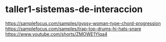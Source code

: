 # taller1-sistemas-de-interaccion
https://samplefocus.com/samples/gypsy-woman-type-chord-progression
https://samplefocus.com/samples/trap-top-drums-hi-hats-snare
https://www.youtube.com/shorts/ZMOWE1Ylqa4
